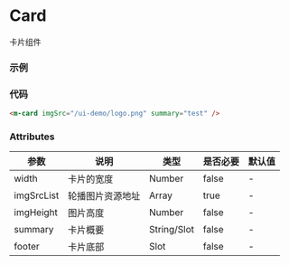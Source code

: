# Card
卡片组件

### 示例
<m-card imgSrc="/ui-demo/logo.png" summary="test" />

### 代码
```html
<m-card imgSrc="/ui-demo/logo.png" summary="test" />
```

### Attributes
| 参数 | 说明 | 类型 | 是否必要 | 默认值 |
| --- | --- | ---  |   ---   |  ---  |
| width | 卡片的宽度 | Number | false | - |
| imgSrcList | 轮播图片资源地址 | Array | true | - |
| imgHeight | 图片高度 | Number | false | - |
| summary | 卡片概要 | String/Slot | false | - |
| footer | 卡片底部 | Slot | false | - |
